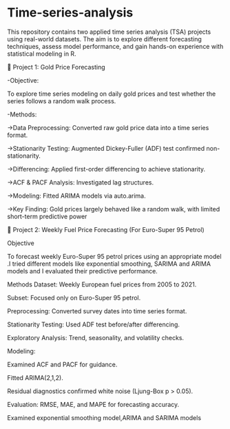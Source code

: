 # Time-series-analysis
This repository contains two applied time series analysis (TSA) projects using real-world datasets. The aim is to explore different forecasting techniques, assess model performance, and gain hands-on experience with statistical modeling in R.

📌 Project 1: Gold Price Forecasting

-Objective:

To explore time series modeling on daily gold prices and test whether the series follows a random walk process.

-Methods:

->Data Preprocessing: Converted raw gold price data into a time series format.

->Stationarity Testing: Augmented Dickey-Fuller (ADF) test confirmed non-stationarity.

->Differencing: Applied first-order differencing to achieve stationarity.

->ACF & PACF Analysis: Investigated lag structures.

->Modeling: Fitted ARIMA models via auto.arima.

->Key Finding: Gold prices largely behaved like a random walk, with limited short-term predictive power


📌 Project 2: Weekly Fuel Price Forecasting (For Euro-Super 95 Petrol)

Objective

To forecast weekly Euro-Super 95 petrol prices using an appropriate model .I tried different models like exponential smoothing, SARIMA and ARIMA models and I evaluated their predictive performance.

Methods
Dataset: Weekly European fuel prices from 2005 to 2021.

Subset: Focused only on Euro-Super 95 petrol.

Preprocessing: Converted survey dates into time series format.

Stationarity Testing: Used ADF test before/after differencing.

Exploratory Analysis: Trend, seasonality, and volatility checks.

Modeling:

Examined ACF and PACF for guidance.

Fitted ARIMA(2,1,2).

Residual diagnostics confirmed white noise (Ljung-Box p > 0.05).

Evaluation: RMSE, MAE, and MAPE for forecasting accuracy.

Examined exponential smoothing model,ARIMA and SARIMA models

